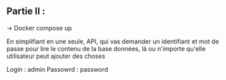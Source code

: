 ## Partie II :
-> Docker compose up

En simplifiant en une seule, API, qui vas demander un identifiant et mot de passe pour lire le contenu de la base données, là ou n'importe qu'elle utilisateur peut ajouter des choses

Login : admin
Passowrd : password